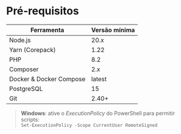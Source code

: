 # Pré‑requisitos

| Ferramenta | Versão mínima |
|------------|---------------|
| Node.js    | 20.x          |
| Yarn (Corepack) | 1.22 |
| PHP        | 8.2 |
| Composer   | 2.x |
| Docker & Docker Compose | latest |
| PostgreSQL | 15 |
| Git        | 2.40+ |

> **Windows**: ative o _ExecutionPolicy_ do PowerShell para permitir scripts:  
> `Set-ExecutionPolicy -Scope CurrentUser RemoteSigned`